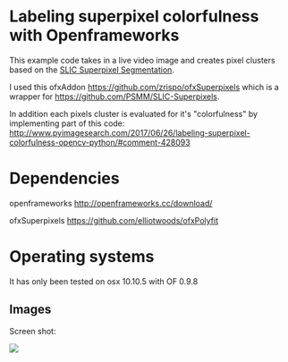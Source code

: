 # Labeling superpixel colorfulness with Openframeworks

This example code takes in a live video image and creates pixel clusters based on the <a href="http://ivrl.epfl.ch/research/superpixels">SLIC Superpixel Segmentation</a>.

I used this ofxAddon <https://github.com/zrispo/ofxSuperpixels> which is a wrapper for <https://github.com/PSMM/SLIC-Superpixels>.

In addition each pixels cluster is evaluated for it's "colorfulness" by implementing part of this code:
<http://www.pyimagesearch.com/2017/06/26/labeling-superpixel-colorfulness-opencv-python/#comment-428093>

# Dependencies

openframeworks
http://openframeworks.cc/download/

ofxSuperpixels
https://github.com/elliotwoods/ofxPolyfit


# Operating systems
It has only been tested on osx 10.10.5 with OF 0.9.8

## Images
Screen shot:

![](https://raw.githubusercontent.com/stephanschulz/superpixels-colorfulness/master/Screen_Shot.png)
